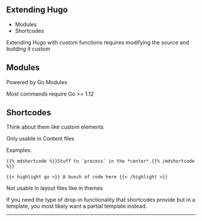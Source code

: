 ## Extending Hugo

- Modules
- Shortcodes

<div class="notes">
Extending Hugo with custom functions requires modifying the source and building it custom
</div>

## Modules

Powered by Go Modules

Most commands require Go >= 1.12

## Shortcodes

Think about them like custom elements

Only usable in Content files

Examples:

```
{{% mdshortcode %}}Stuff to `process` in the *center*.{{% /mdshortcode %}}

{{< highlight go >}} A bunch of code here {{< /highlight >}}

```

<div class="notes">
Not usable in layout files like in themes

If you need the type of drop-in functionality that shortcodes provide but in a template, you most likely want a partial template instead.

</div>

---
